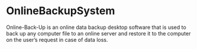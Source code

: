 OnlineBackupSystem
==================

Online-Back-Up is an online data backup desktop software that is used to back up any computer file to an online server and restore it to the computer on the user’s request in case of data loss.
